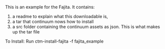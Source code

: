 This is an example for the Fajita.
It contains:
  1) a readme to explain what this downloadable is,
  2) a tar that continuum nows how to install
  3) a src folder containing the continuum assets as json. This is what makes up the tar file

To Install:
  Run ctm-install-fajita -f fajita_example
